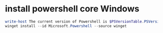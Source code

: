 # install powershell core Windows

```powershell
write-host The current version of Powershell is $PSVersionTable.PSVersion.ToString()
winget install --id Microsoft.Powershell --source winget
```
